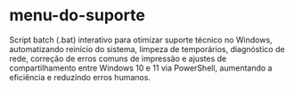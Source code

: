 # menu-do-suporte
Script batch (.bat) interativo para otimizar suporte técnico no Windows, automatizando reinício do sistema, limpeza de temporários, diagnóstico de rede, correção de erros comuns de impressão e ajustes de compartilhamento entre Windows 10 e 11 via PowerShell, aumentando a eficiência e reduzindo erros humanos.
